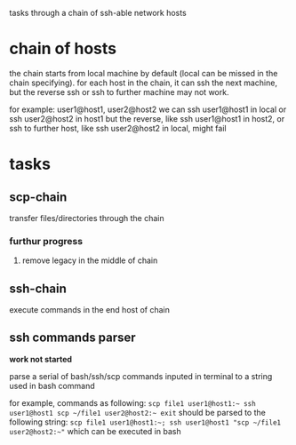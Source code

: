 tasks through a chain of ssh-able network hosts

# chain of hosts
the chain starts from local machine by default (local can be missed in the chain specifying). for each host in the chain, it can ssh the next machine, but the reverse ssh or ssh to further machine may not work.

for example: user1@host1, user2@host2
we can ssh user1@host1 in local or ssh user2@host2 in host1
but the reverse, like ssh user1@host1 in host2, or ssh to further host, like ssh user2@host2 in local, might fail

# tasks
## scp-chain
transfer files/directories through the chain

### furthur progress
1. remove legacy in the middle of chain

## ssh-chain
execute commands in the end host of chain

## ssh commands parser

**work not started**

parse a serial of bash/ssh/scp commands inputed in terminal to a string used in bash command

for example, commands as following:
``scp file1 user1@host1:~
ssh user1@host1
scp ~/file1 user2@host2:~
exit``
should be parsed to the following string:
    ``scp file1 user1@host1:~; ssh user1@host1 "scp ~/file1 user2@host2:~"``
which can be executed in bash